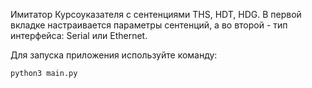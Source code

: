 Имитатор Курсоуказателя с сентенциями THS, HDT, HDG. В первой вкладке настраивается параметры сентенций, а во второй - тип интерфейса: Serial или Ethernet.

Для запуска приложения используйте команду:

    python3 main.py
